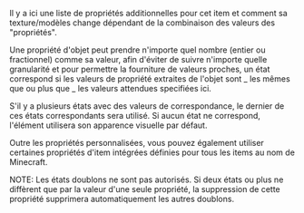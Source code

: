 Il y a ici une liste de propriétés additionnelles pour cet item et comment sa texture/modèles change dépendant de la combinaison des valeurs des "propriétés".

Une propriété d'objet peut prendre n'importe quel nombre (entier ou fractionnel) comme sa valeur, afin d'éviter de suivre n'importe quelle granularité et pour permettre la fourniture de valeurs proches, un état correspond si les valeurs de propriété extraites de l'objet sont _ les mêmes que ou plus que _ les valeurs attendues specifiées ici.

S'il y a plusieurs états avec des valeurs de correspondance, le dernier de ces états correspondants sera utilisé. Si aucun état ne correspond, l'élément utilisera son apparence visuelle par défaut.

Outre les propriétés personnalisées, vous pouvez également utiliser certaines propriétés d'item intégrées définies pour tous les items au nom de Minecraft.

NOTE: Les états doublons ne sont pas autorisés. Si deux états ou plus ne diffèrent que par la valeur d'une seule propriété, la suppression de cette propriété supprimera automatiquement les autres doublons.
